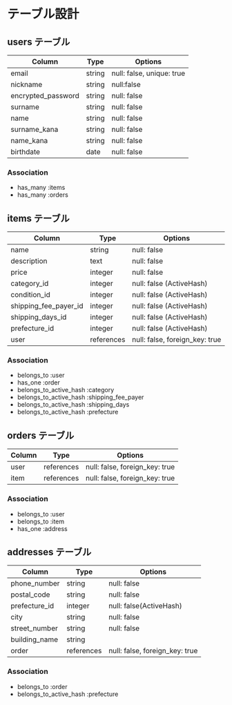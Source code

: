 # テーブル設計

## users テーブル

| Column             | Type   | Options     |
| ------------------ | ------ | ----------- |
| email              | string | null: false, unique: true |
| nickname           | string | null:false  |
| encrypted_password | string | null: false |
| surname            | string | null: false |
| name               | string | null: false |
| surname_kana       | string | null: false |
| name_kana          | string | null: false |
| birthdate          | date   | null: false |

### Association

- has_many :items
- has_many :orders 

## items テーブル

| Column                | Type       | Options                  |
| --------------------- | ---------- | ------------------------ |
| name                  | string     | null: false              |
| description           | text       | null: false              |
| price                 | integer    | null: false              |
| category_id           | integer    | null: false (ActiveHash) |
| condition_id          | integer    | null: false (ActiveHash) |
| shipping_fee_payer_id | integer    | null: false (ActiveHash) |
| shipping_days_id      | integer    | null: false (ActiveHash) |
| prefecture_id         | integer    | null: false (ActiveHash) |
| user                  | references | null: false, foreign_key: true |


### Association

- belongs_to :user
- has_one :order
- belongs_to_active_hash :category
- belongs_to_active_hash :shipping_fee_payer
- belongs_to_active_hash :shipping_days
- belongs_to_active_hash :prefecture

## orders テーブル

| Column  | Type       | Options                        |
| ------- | ---------- | ------------------------------ |
| user    | references | null: false, foreign_key: true |
| item    | references | null: false, foreign_key: true |

### Association

- belongs_to :user
- belongs_to :item
- has_one :address

## addresses テーブル

| Column        | Type       | Options                 |
| ------------- | ---------- | ----------------------- |
| phone_number  | string     | null: false             |
| postal_code   | string     | null: false             |
| prefecture_id | integer    | null: false(ActiveHash) |
| city          | string     | null: false             |
| street_number | string     | null: false             |
| building_name | string     |                         |
| order         | references | null: false, foreign_key: true |

### Association

- belongs_to :order
- belongs_to_active_hash :prefecture